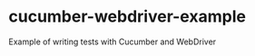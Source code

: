 cucumber-webdriver-example
==========================

Example of writing tests with Cucumber and WebDriver
